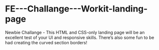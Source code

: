 # FE---Challange---Workit-landing-page
Newbie Challange - This HTML and CSS-only landing page will be an excellent test of your UI and responsive skills. There’s also some fun to be had creating the curved section borders!
